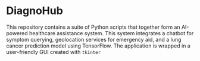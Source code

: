 # DiagnoHub
This repository contains a suite of Python scripts that together form an AI-powered healthcare assistance system. This system integrates a chatbot for symptom querying, geolocation services for emergency aid, and a lung cancer prediction model using TensorFlow. The application is wrapped in a user-friendly GUI created with `tkinter`
